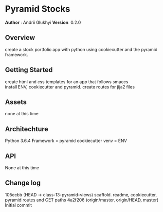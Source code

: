 # Pyramid Stocks


**Author** : Andrii Glukhyi
**Version**: 0.2.0

## Overview
create a stock portfolio app with python using cookiecutter and the pyramid framework.



## Getting Started
create html and css templates for an app that follows smaccs  
install ENV, cookiecutter and pyramid. 
create routes for jija2 files

## Assets
none at this time

## Architechture
Python 3.6.4 
Framework = pyramid
cookiecutter
venv = ENV

## API
None at this time

## Change log
105ecbb (HEAD -> class-13-pyramid-views) scaffold. readme, cookiecutter, pyramid routes and GET paths
4a2f206 (origin/master, origin/HEAD, master) Initial commit
